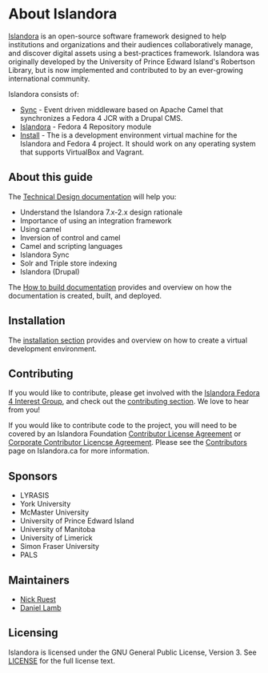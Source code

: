 # About Islandora

[Islandora](http://islandora.ca) is an open-source software framework designed to help institutions and organizations and their audiences collaboratively manage, and discover digital assets using a best-practices framework.  Islandora was originally developed by the University of Prince Edward Island's Robertson Library, but is now implemented and contributed to by an ever-growing international community.

Islandora consists of:

  * [Sync](camel/sync/README.md) - Event driven middleware based on Apache Camel that synchronizes a Fedora 4 JCR with a Drupal CMS.
  * [Islandora](drupal/islandora/README.md) - Fedora 4 Repository module
  * [Install](install/README.md) - The is a development environment virtual machine for the Islandora and Fedora 4 project. It should work on any operating system that supports VirtualBox and Vagrant.

## About this guide

The [Technical Design documentation](technical-documentation/technical_design.md) will help you:

  * Understand the Islandora 7.x-2.x design rationale
  * Importance of using an integration framework
  * Using camel
  * Inversion of control and camel
  * Camel and scripting languages
  * Islandora Sync
  * Solr and Triple store indexing
  * Islandora (Drupal)

The [How to build documentation](technical-documentation/docs-build.md) provides and overview on how the documentation is created, built, and deployed.

## Installation

The [installation section](install/README.md) provides and overview on how to create a virtual development environment.

## Contributing

If you would like to contribute, please get involved with the [Islandora Fedora 4 Interest Group](https://github.com/Islandora/Islandora-Fedora4-Interest-Group), and check out the [contributing section](contributing/contributing.md). We love to hear from you!

If you would like to contribute code to the project, you will need to be covered by an Islandora Foundation [Contributor License Agreement](http://islandora.ca/sites/default/files/islandora_cla.pdf) or [Corporate Contributor Licencse Agreement](http://islandora.ca/sites/default/files/islandora_ccla.pdf). Please see the [Contributors](http://islandora.ca/resources/contributors) page on Islandora.ca for more information.

## Sponsors

* LYRASIS
* York University
* McMaster University
* University of Prince Edward Island
* University of Manitoba
* University of Limerick
* Simon Fraser University
* PALS

## Maintainers

* [Nick Ruest](https://github.com/ruebot)
* [Daniel Lamb](https://github.com/daniel-dgi/)

## Licensing

Islandora is licensed under the GNU General Public License, Version 3. See [LICENSE](https://github.com/Islandora-Labs/islandora/blob/7.x-2.x/LICENSE) for the full license text.
